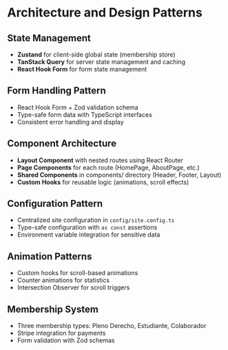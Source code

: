 # Architecture and Design Patterns

## State Management
- **Zustand** for client-side global state (membership store)
- **TanStack Query** for server state management and caching
- **React Hook Form** for form state management

## Form Handling Pattern
- React Hook Form + Zod validation schema
- Type-safe form data with TypeScript interfaces
- Consistent error handling and display

## Component Architecture
- **Layout Component** with nested routes using React Router
- **Page Components** for each route (HomePage, AboutPage, etc.)
- **Shared Components** in components/ directory (Header, Footer, Layout)
- **Custom Hooks** for reusable logic (animations, scroll effects)

## Configuration Pattern
- Centralized site configuration in `config/site.config.ts`
- Type-safe configuration with `as const` assertions
- Environment variable integration for sensitive data

## Animation Patterns
- Custom hooks for scroll-based animations
- Counter animations for statistics
- Intersection Observer for scroll triggers

## Membership System
- Three membership types: Pleno Derecho, Estudiante, Colaborador
- Stripe integration for payments
- Form validation with Zod schemas